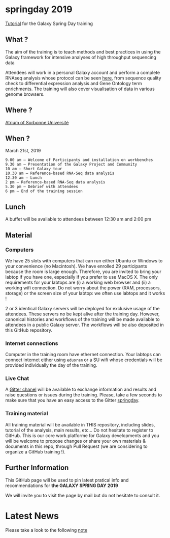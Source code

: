 # springday 2019
[Tutorial](https://artbio.github.io/springday/) for the Galaxy Spring Day training

## What ?
The aim of the training is to teach methods and best practices in using the Galaxy framework for intensive analyses of high throughput sequencing data

Attendees will work in a personal Galaxy account and perform a complete RNAseq analysis whose protocol can be seen [here](https://artbio.github.io/springday/), from sequence quality check to differential expression analysis and Gene Ontology term enrichments. The training will also cover visualisation of data in various genome browsers.

## Where ?
[Atrium of Sorbonne Université](https://drive.google.com/open?id=1hOogl-2tKCtwgsyf0v7ztigLBU0&usp=sharing)

## When ?
March 21st, 2019

    9.00 am – Welcome of Participants and installation on workbenches
    9.30 am – Presentation of the Galaxy Project and Community
    10 am – Short Galaxy tour
    10.30 am – Reference-based RNA-Seq data analysis
    12.30 am – Lunch
    2 pm – Reference-based RNA-Seq data analysis
    5.30 pm – Debrief with attendees
    6 pm – End of the training session

## Lunch
A buffet will be available to attendees between 12:30 am and 2:00 pm

## Material
### Computers
We have 25 slots with computers that can run either Ubuntu or Windows to your convenience (no Macintosh). We have enrolled 29 participants because the room is large enough. Therefore, you are invited to bring your labtop if you have one, especially if you prefer to use MacOS X. The only requirements for your labtops are (i) a working web browser and (ii) a working wifi connection. Do not worry about the power (RAM, processors, storage) or the screen size of your labtop: we often use labtops and it works !

2 or 3 identical Galaxy servers will be deployed for exclusive usage of the attendees. These servers no be kept alive after the training day. However, canonical histories and workflows of the training will be made available to attendees in a public Galaxy server. The workflows will be also deposited in this GitHub repository.

### Internet connections

Computer in the training room have ethernet connection. Your labtops can connect internet either using `eduoram` or a SU wifi whose credentials will be provided individually the day of the training.

### Live Chat
A [Gitter chanel](https://gitter.im/ARTbio/springday) will be available to exchange information and results and raise questions or issues during the training. Please, take a few seconds to make sure that you have an easy access to the Gitter [springday](https://gitter.im/ARTbio/springday).

### Training material
All training material will be available in THIS repository, including slides, tutorial of the analysis, main results, etc...
Do not hesitate to register to GitHub. This is our core work platforme for Galaxy developments and you will be welcome to propose changes or share your own materials & documents in this repo, through Pull Request (we are considering to organize a GitHub training !).

## Further Information

This GitHub page will be used to pin latest pratical info and recommendations for **the GALAXY SPRING DAY 2019**

We will invite you to visit the page by mail but do not hesitate to consult it.

# Latest News

Please take a look to the following [note](https://github.com/ARTbio/springday/issues/1)
